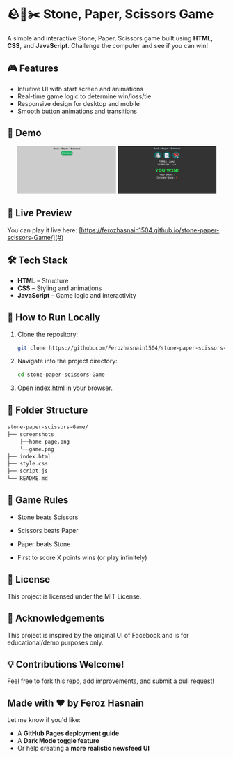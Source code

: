 # 🪨📄✂️ Stone, Paper, Scissors Game

A simple and interactive Stone, Paper, Scissors game built using **HTML**, **CSS**, and **JavaScript**. Challenge the computer and see if you can win!

## 🎮 Features

- Intuitive UI with start screen and animations
- Real-time game logic to determine win/loss/tie
- Responsive design for desktop and mobile
- Smooth button animations and transitions

## 📸 Demo
<!--
![Start Screen](screenshots/home%20page.png)
![Gameplay Screen](screenshots/game.png)
-->
<p align="center">
  <img src="screenshots/home%20page.png" width="45%" />
  <img src="screenshots/game.png" width="45%" />
</p>

## 🚀 Live Preview

You can play it live here: [https://ferozhasnain1504.github.io/stone-paper-scissors-Game/](#)  
<!-- Replace # with your GitHub Pages or Netlify/Vercel deployed link -->

## 🛠️ Tech Stack

- **HTML** – Structure
- **CSS** – Styling and animations
- **JavaScript** – Game logic and interactivity

## 🔧 How to Run Locally

1. Clone the repository:
   ```bash
   git clone https://github.com/Ferozhasnain1504/stone-paper-scissors-Game.git
2. Navigate into the project directory:
   ```bash
   cd stone-paper-scissors-Game
3. Open index.html in your browser.

## 📁 Folder Structure
```bash
stone-paper-scissors-Game/
├── screenshots
    ├──home page.png
    └──game.png
├── index.html
├── style.css
├── script.js
└── README.md
```

## 📌 Game Rules
- Stone beats Scissors

- Scissors beats Paper

- Paper beats Stone

- First to score X points wins (or play infinitely)


## 📄 License
This project is licensed under the MIT License.

## 🙌 Acknowledgements
This project is inspired by the original UI of Facebook and is for educational/demo purposes only.

## 💡 Contributions Welcome!
Feel free to fork this repo, add improvements, and submit a pull request!

Made with ❤️ by Feroz Hasnain
---

Let me know if you'd like:
- A **GitHub Pages deployment guide**
- A **Dark Mode toggle feature**
- Or help creating a **more realistic newsfeed UI**
